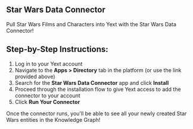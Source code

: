 ## Star Wars Data Connector

Pull Star Wars Films and Characters into Yext with the Star Wars Data Connector! 

## Step-by-Step Instructions:
1. Log in to your Yext account
2. Navigate to the **Apps > Directory** tab in the platform (or use the link provided above)
3. Search for the **Star Wars Data Connector** app and click **Install**
4. Proceed through the installation flow to give Yext access to add the connector to your account
6. Click **Run Your Connector**

Once the connector runs, you'll be able to see all your newly created Star Wars entities in the Knowledge Graph!

